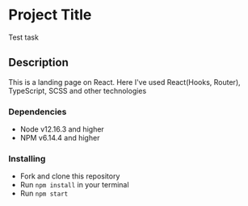 # Project Title
Test task

## Description

This is a landing page on React.
Here I've used React(Hooks, Router), TypeScript, SCSS and other technologies


### Dependencies
* Node v12.16.3 and higher
* NPM v6.14.4 and higher


### Installing
* Fork and clone this repository
* Run `npm install` in your terminal
* Run `npm start`
